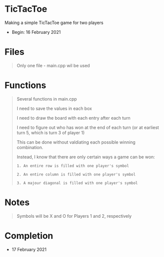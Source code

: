 # TicTacToe
Making a simple TicTacToe game for two players
- Begin: 16 February 2021

# Files
> Only one file - main.cpp wil be used

# Functions
> Several functions in main.cpp
> 
> I need to save the values in each box
> 
> I need to draw the board with each entry after each turn
> 
> I need to figure out who has won at the end of each turn (or at earliest turn 5, which is turn 3 of player 1)
> 
>   This can be done without valdiating each possible winning combination.
>   
>   Instead, I know that there are only certain ways a game can be won:
>   
>     1. An entire row is filled with one player's symbol
>     
>     2. An entire column is filled with one player's symbol
>     
>     3. A majour diagonal is filled with one player's symbol
>     

# Notes
> Symbols will be X and O for Players 1 and 2, respectively

# Completion
- 17 February 2021
